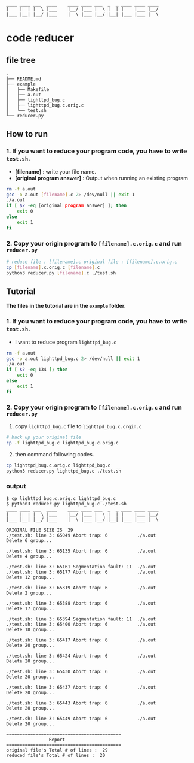 ```
____ ____ ___  ____    ____ ____ ___  _  _ ____ ____ ____ 
|    |  | |  \ |___    |__/ |___ |  \ |  | |    |___ |__/ 
|___ |__| |__/ |___    |  \ |___ |__/ |__| |___ |___ |  \ 
```
# code reducer

## file tree

```
.
├── README.md
├── example
│   ├── Makefile
│   ├── a.out
│   ├── lighttpd_bug.c
│   ├── lighttpd_bug.c.orig.c
│   └── test.sh
└── reducer.py
```
## How to run

### 1. If you want to reduce your program code, you have to write ``test.sh``.

- **[filename]** : write your file name.
- **[original program answer]** : Output when running an existing program

```bash
rm -f a.out
gcc -o a.out [filename].c 2> /dev/null || exit 1
./a.out
if [ $? -eq [original program answer] ]; then
    exit 0
else
    exit 1
fi

```

### 2. Copy your origin program to ``[filename].c.orig.c`` and run ```reducer.py```

```bash
# reduce file : [filename].c original file : [filename].c.orig.c
cp [filename].c.orig.c [filename].c
python3 reducer.py [filename].c ./test.sh
```

## Tutorial
**The files in the tutorial are in the ``example`` folder.**

### 1. If you want to reduce your program code, you have to write ``test.sh``.

- I want to reduce program ``lighttpd_bug.c``

```bash
rm -f a.out
gcc -o a.out lighttpd_bug.c 2> /dev/null || exit 1
./a.out
if [ $? -eq 134 ]; then
    exit 0
else
    exit 1
fi

```

### 2. Copy your origin program to ``[filename].c.orig.c`` and run ```reducer.py```

1. copy ``lighttpd_bug.c`` file to ``lighttpd_bug.c.orgin.c``


```bash
# back up your original file
cp -f lighttpd_bug.c lighttpd_bug.c.orig.c
```

2. then command following codes.

```bash
cp lighttpd_bug.c.orig.c lighttpd_bug.c
python3 reducer.py lighttpd_bug.c ./test.sh
```

### output

```
$ cp lighttpd_bug.c.orig.c lighttpd_bug.c
$ python3 reducer.py lighttpd_bug.c ./test.sh
____ ____ ___  ____    ____ ____ ___  _  _ ____ ____ ____ 
|    |  | |  \ |___    |__/ |___ |  \ |  | |    |___ |__/ 
|___ |__| |__/ |___    |  \ |___ |__/ |__| |___ |___ |  \ 

ORIGINAL FILE SIZE IS  29
./test.sh: line 3: 65049 Abort trap: 6           ./a.out
Delete 6 group...

./test.sh: line 3: 65135 Abort trap: 6           ./a.out
Delete 4 group...

./test.sh: line 3: 65161 Segmentation fault: 11  ./a.out
./test.sh: line 3: 65177 Abort trap: 6           ./a.out
Delete 12 group...

./test.sh: line 3: 65319 Abort trap: 6           ./a.out
Delete 2 group...

./test.sh: line 3: 65388 Abort trap: 6           ./a.out
Delete 17 group...

./test.sh: line 3: 65394 Segmentation fault: 11  ./a.out
./test.sh: line 3: 65400 Abort trap: 6           ./a.out
Delete 18 group...

./test.sh: line 3: 65417 Abort trap: 6           ./a.out
Delete 20 group...

./test.sh: line 3: 65424 Abort trap: 6           ./a.out
Delete 20 group...

./test.sh: line 3: 65430 Abort trap: 6           ./a.out
Delete 20 group...

./test.sh: line 3: 65437 Abort trap: 6           ./a.out
Delete 20 group...

./test.sh: line 3: 65443 Abort trap: 6           ./a.out
Delete 20 group...

./test.sh: line 3: 65449 Abort trap: 6           ./a.out
Delete 20 group...

===========================================
                Report                     
===========================================
original file's Total # of lines :  29
reduced file's Total # of lines :  20
```

